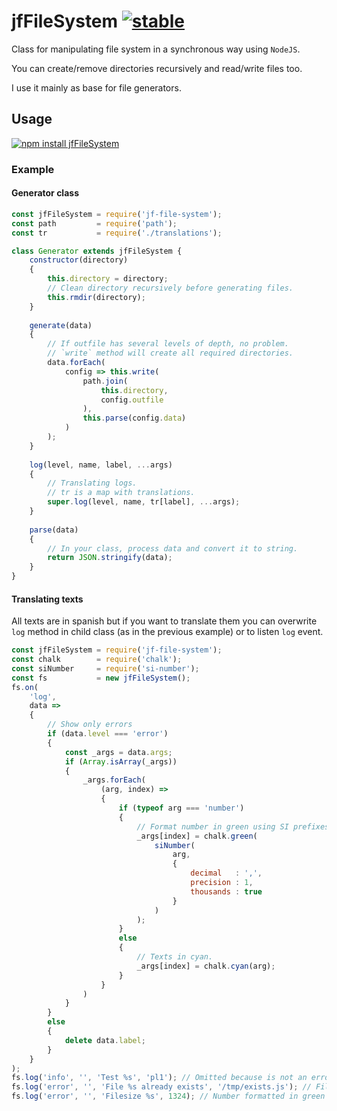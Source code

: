 # jfFileSystem [![stable](http://badges.github.io/stability-badges/dist/stable.svg)](http://github.com/badges/stability-badges)

Class for manipulating file system in a synchronous way using `NodeJS`.

You can create/remove directories recursively and read/write files too.

I use it mainly as base for file generators.

## Usage

[![npm install jfFileSystem](https://nodei.co/npm/jf-file-system.png?compact=true)](https://npmjs.org/package/jf-file-system/)

### Example

#### Generator class

```js
const jfFileSystem = require('jf-file-system');
const path         = require('path');
const tr           = require('./translations');

class Generator extends jfFileSystem {
    constructor(directory)
    {
        this.directory = directory;
        // Clean directory recursively before generating files.
        this.rmdir(directory);
    }
    
    generate(data)
    {
        // If outfile has several levels of depth, no problem.
        // `write` method will create all required directories.
        data.forEach(
            config => this.write(
                path.join(
                    this.directory,
                    config.outfile
                ),
                this.parse(config.data)
            )
        );
    }
    
    log(level, name, label, ...args)
    {
        // Translating logs.
        // tr is a map with translations.
        super.log(level, name, tr[label], ...args);
    }
    
    parse(data)
    {
        // In your class, process data and convert it to string.
        return JSON.stringify(data);
    }
}
```

#### Translating texts

All texts are in spanish but if you want to translate them you can 
overwrite `log` method in child class (as in the previous example)
or to listen `log` event.

```js
const jfFileSystem = require('jf-file-system');
const chalk        = require('chalk');
const siNumber     = require('si-number');
const fs           = new jfFileSystem();
fs.on(
    'log',
    data =>
    {
        // Show only errors
        if (data.level === 'error')
        {
            const _args = data.args;
            if (Array.isArray(_args))
            {
                _args.forEach(
                    (arg, index) =>
                    {
                        if (typeof arg === 'number')
                        {
                            // Format number in green using SI prefixes.
                            _args[index] = chalk.green(
                                siNumber(
                                    arg,
                                    {
                                        decimal   : ',',
                                        precision : 1,
                                        thousands : true
                                    }
                                )
                            );
                        }
                        else
                        {
                            // Texts in cyan.
                            _args[index] = chalk.cyan(arg);
                        }
                    }
                )
            }
        }
        else
        {
            delete data.label;
        }
    }
);
fs.log('info', '', 'Test %s', 'pl1'); // Omitted because is not an error.
fs.log('error', '', 'File %s already exists', '/tmp/exists.js'); // Filename in cyan
fs.log('error', '', 'Filesize %s', 1324); // Number formatted in green as 1,3k
```
